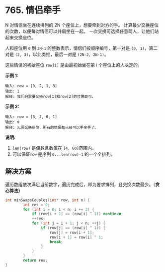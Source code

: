 # 765. 情侣牵手

N 对情侣坐在连续排列的 2N 个座位上，想要牵到对方的手。 计算最少交换座位的次数，以便每对情侣可以并肩坐在一起。 *一*次交换可选择任意两人，让他们站起来交换座位。

人和座位用 `0` 到 `2N-1` 的整数表示，情侣们按顺序编号，第一对是 `(0, 1)`，第二对是 `(2, 3)`，以此类推，最后一对是 `(2N-2, 2N-1)`。

这些情侣的初始座位  `row[i]` 是由最初始坐在第 i 个座位上的人决定的。

**示例 1:**

```
输入: row = [0, 2, 1, 3]
输出: 1
解释: 我们只需要交换row[1]和row[2]的位置即可。

```

**示例 2:**

```
输入: row = [3, 2, 0, 1]
输出: 0
解释: 无需交换座位，所有的情侣都已经可以手牵手了。

```

**说明:**

1. `len(row)` 是偶数且数值在 `[4, 60]`范围内。
2. 可以保证`row` 是序列 `0...len(row)-1` 的一个全排列。

## 解决方案

遍历数组依次满足当前数字，遍历完成后，即为要求排列，且交换次数最少。（**贪心算法）**

```c
int minSwapsCouples(int* row, int n) {
    	int res = 0;
        for (int i = 0; i < n; i += 2) {
            if (row[i + 1] == (row[i] ^ 1)) continue;
            ++res;
            for (int j = i + 1; j < n; ++j) {
                if (row[j] == (row[i] ^ 1)) {
                    row[j] = row[i + 1];
                    row[i + 1] = row[i] ^ 1;
                    break;
                }
            }
        }
        return res;
}
```

